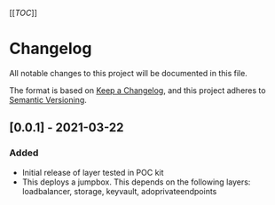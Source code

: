 [[_TOC_]]

# Changelog

All notable changes to this project will be documented in this file.

The format is based on [Keep a Changelog](https://keepachangelog.com/en/1.0.0/),
and this project adheres to [Semantic Versioning](https://semver.org/spec/v2.0.0.html).

## [0.0.1] - 2021-03-22

### Added

- Initial release of layer tested in POC kit
- This deploys a jumpbox. This depends on the following layers: loadbalancer, storage, keyvault, adoprivateendpoints


